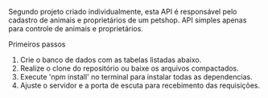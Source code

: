 Segundo projeto criado individualmente, esta API é responsável pelo cadastro de animais e proprietários de um petshop. API simples apenas para controle de animais e proprietários. 

Primeiros passos

1. Crie o banco de dados com as tabelas listadas abaixo.
2. Realize o clone do repositório ou baixe os arquivos compactados.
3. Execute 'npm install' no terminal para instalar todas as dependencias.
4. Ajuste o servidor e a porta de escuta para recebimento das requisições.
